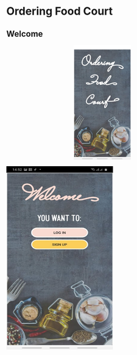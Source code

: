 # Ordering Food Court

## Welcome
<p align="center">
  <img src="/result_screenshot/welcome.jpg" alt=""  width="150" height="300" >

</p>
  <img src="/result_screenshot/login_signup.jpg" alt=""  width="280" height="480" >




